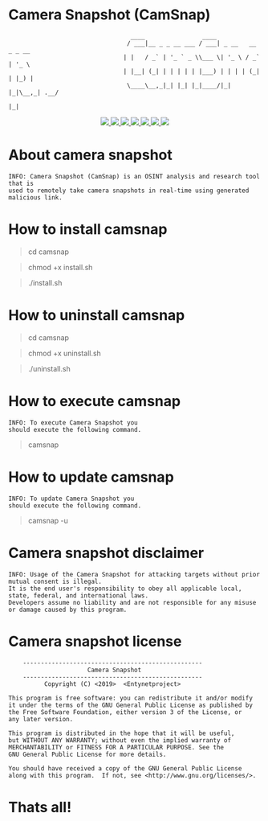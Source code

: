 # Camera Snapshot (CamSnap)                

                                      ____                ____                    
                                     / ___|__ _ _ __ ___ / ___| _ __   __ _ _ __  
                                    | |   / _` | '_ ` _ \\___ \| '_ \ / _` | '_ \ 
                                    | |__| (_| | | | | | |___) | | | | (_| | |_) |
                                     \____\__,_|_| |_| |_|____/|_| |_|\__,_| .__/ 
                                                                           |_|                



<p align="center">
  <a href="http://entynetproject.simplesite.com/">
    <img src="https://img.shields.io/badge/entynetproject-Ivan%20Nikolsky-blue.svg">
  </a> 
  <a href="https://github.com/entynetproject/camsnap/releases">
    <img src="https://img.shields.io/github/release/entynetproject/camsnap.svg">
  </a>
  <a href="https://wikipedia.org/wiki/Shell_script">
    <img src="https://img.shields.io/badge/language-shell-green.svg">
 </a>
  <a href="https://github.com/entynetproject/camsnap">
      <img src="https://img.shields.io/badge/portfwd-serveo/ngrok-red.svg?maxAge=2592000">
  </a>
  <a href="https://github.com/entynetproject/camsnap/issues?q=is%3Aissue+is%3Aclosed">
      <img src="https://img.shields.io/github/issues/entynetproject/camsnap.svg">
  </a>
  <a href="https://github.com/entynetproject/camsnap/wiki">
      <img src="https://img.shields.io/badge/wiki%20-camsnap-lightgrey.svg">
 </a>
<a href="https://twitter.com/entynetproject">
    <img src="https://img.shields.io/badge/twitter-entynetproject-blue.svg">
 </a>
</p>

# About camera snapshot

    INFO: Camera Snapshot (CamSnap) is an OSINT analysis and research tool that is 
    used to remotely take camera snapshots in real-time using generated malicious link. 

# How to install camsnap

> cd camsnap

> chmod +x install.sh

> ./install.sh

# How to uninstall camsnap 

> cd camsnap

> chmod +x uninstall.sh

> ./uninstall.sh

# How to execute camsnap

    INFO: To execute Camera Snapshot you 
    should execute the following command.

> camsnap

# How to update camsnap

    INFO: To update Camera Snapshot you 
    should execute the following command.

> camsnap -u

# Camera snapshot disclaimer

    INFO: Usage of the Camera Snapshot for attacking targets without prior mutual consent is illegal. 
    It is the end user's responsibility to obey all applicable local, state, federal, and international laws. 
    Developers assume no liability and are not responsible for any misuse or damage caused by this program.

# Camera snapshot license

        --------------------------------------------------
                          Camera Snapshot        
        --------------------------------------------------
              Copyright (C) <2019>  <Entynetproject>      

    This program is free software: you can redistribute it and/or modify
    it under the terms of the GNU General Public License as published by
    the Free Software Foundation, either version 3 of the License, or
    any later version.

    This program is distributed in the hope that it will be useful,
    but WITHOUT ANY WARRANTY; without even the implied warranty of
    MERCHANTABILITY or FITNESS FOR A PARTICULAR PURPOSE. See the
    GNU General Public License for more details.

    You should have received a copy of the GNU General Public License
    along with this program.  If not, see <http://www.gnu.org/licenses/>.
        

# Thats all!
